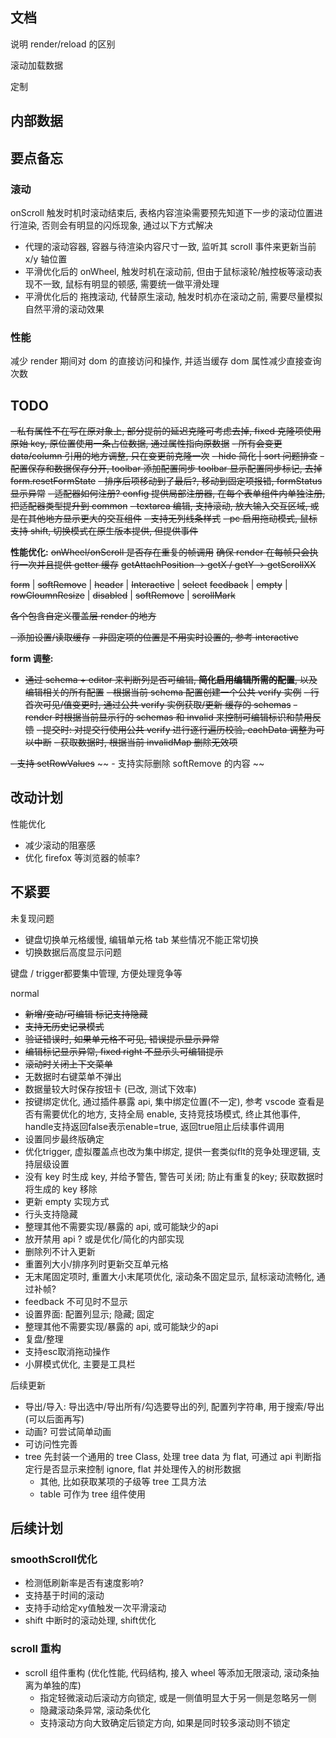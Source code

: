 ## 文档

说明 render/reload 的区别

滚动加载数据

定制

## 内部数据

## 要点备忘

### 滚动

onScroll 触发时机时滚动结束后, 表格内容渲染需要预先知道下一步的滚动位置进行渲染, 否则会有明显的闪烁现象, 通过以下方式解决

- 代理的滚动容器, 容器与待渲染内容尺寸一致, 监听其 scroll 事件来更新当前 x/y 轴位置
- 平滑优化后的 onWheel, 触发时机在滚动前, 但由于鼠标滚轮/触控板等滚动表现不一致, 鼠标有明显的顿感, 需要统一做平滑处理
- 平滑优化后的 拖拽滚动, 代替原生滚动, 触发时机亦在滚动之前, 需要尽量模拟自然平滑的滚动效果

### 性能

减少 render 期间对 dom 的直接访问和操作, 并适当缓存 dom 属性减少直接查询次数

## TODO

~~- 私有属性不在写在原对象上, 部分提前的延迟克隆可考虑去掉, fixed 克隆项使用原始 key, 原位置使用一条占位数据, 通过属性指向原数据~~
~~- 所有会变更 data/column 引用的地方调整, 只在变更前克隆一次~~
~~- hide 简化 | sort 问题排查~~
~~- 配置保存和数据保存分开, ~~toolbar 添加配置同步~~ toolbar 显示配置同步标记, 去掉 form.resetFormState~~
~~- 排序后项移动到了最后?, 移动到固定项报错, formStatus 显示异常~~
~~- 适配器如何注册? config 提供局部注册器, 在每个表单组件内单独注册, 把适配器类型提升到 common~~
~~- textarea 编辑, 支持滚动, 放大输入交互区域, 或是在其他地方显示更大的交互组件~~
~~- 支持无列线条样式~~
~~- pc 启用拖动模式, 鼠标支持 shift, 切换模式在原生版本提供, 但提供事件~~

**性能优化:**
~~onWheel/onScroll 是否存在重复的帧调用~~
~~确保 render 在每帧只会执行一次并且提供 getter 缓存~~
~~getAttachPosition -> getX / getY -> getScrollXX~~

~~form~~ | ~~softRemove~~ | ~~header~~ | ~~Interactive~~ | ~~select~~
~~feedback~~ | ~~empty~~ | ~~rowCloumnResize~~ | ~~disabled~~ | ~~softRemove~~ | ~~scrollMark~~

~~各个包含自定义覆盖层 render 的地方~~

~~- 添加设置/读取缓存~~
~~- 非固定项的位置是不用实时设置的, 参考 interactive~~

**form 调整:**

- ~~通过 schema + editor 来判断列是否可编辑, **简化启用编辑所需的配置**, 以及编辑相关的所有配置~~
~~- 根据当前 schema 配置创建一个公共 verify 实例~~
~~- 行首次可见/值变更时, 通过公共 verify 实例获取/更新 缓存的 schemas~~
~~- render 时根据当前显示行的 schemas 和 invalid 来控制可编辑标识和禁用反馈~~
~~- 提交时: 对提交行使用公共 verify 进行逐行遍历校验, eachData 调整为可以中断~~
~~- 获取数据时, 根据当前 invalidMap 删除无效项~~

~~- 支持 setRowValues~~
  ~~ - 支持实际删除 softRemove 的内容 ~~

## 改动计划


性能优化
- 减少滚动的阻塞感
- 优化 firefox 等浏览器的帧率?

不紧要
- 

未复现问题
- 键盘切换单元格缓慢, 编辑单元格 tab 某些情况不能正常切换
- 切换数据后高度显示问题

键盘 / trigger都要集中管理, 方便处理竞争等

normal

- ~~新增/变动/可编辑 标记支持隐藏~~
- ~~支持无历史记录模式~~
- ~~验证错误时, 如果单元格不可见, 错误提示显示异常~~
- ~~编辑标记显示异常, fixed right 不显示头可编辑提示~~
- ~~滚动时关闭上下文菜单~~
- 无数据时右键菜单不弹出
- 数据量较大时保存按钮卡 (已改, 测试下效率)
- 按键绑定优化, 通过插件暴露 api, 集中绑定位置(不一定), 参考 vscode 查看是否有需要优化的地方, 支持全局 enable, 支持竞技场模式, 终止其他事件, handle支持返回false表示enable=true, 返回true阻止后续事件调用
- 设置同步最终版确定
- 优化trigger, 虚拟覆盖点也改为集中绑定, 提供一套类似flt的竞争处理逻辑, 支持层级设置
- 没有 key 时生成 key, 并给予警告, 警告可关闭;  防止有重复的key; 获取数据时将生成的 key 移除
- 更新 empty 实现方式
- 行头支持隐藏
- 整理其他不需要实现/暴露的 api, 或可能缺少的api
- 放开禁用 api ? 或是优化/简化的内部实现
- 删除列不计入更新
- 重置列大小/排序列时更新交互单元格
- 无末尾固定项时, 重置大小末尾项优化, 滚动条不固定显示, 鼠标滚动流畅化, 通过补帧?
- feedback 不可见时不显示
- 设置界面: 配置列显示; 隐藏; 固定
- 整理其他不需要实现/暴露的 api, 或可能缺少的api
- 复盘/整理
- 支持esc取消拖动操作
- 小屏模式优化, 主要是工具栏

后续更新

- 导出/导入: 导出选中/导出所有/勾选要导出的列, 配置列字符串, 用于搜索/导出 (可以后面再写)
- 动画? 可尝试简单动画
- 可访问性完善
- tree 先封装一个通用的 tree Class, 处理 tree data 为 flat, 可通过 api 判断指定行是否显示来控制 ignore, flat 并处理传入的树形数据
  - 其他, 比如获取某项的子级等 tree 工具方法
  - table 可作为 tree 组件使用


## 后续计划

### smoothScroll优化
- 检测低刷新率是否有速度影响?
- 支持基于时间的滚动
- 支持手动给定xy值触发一次平滑滚动
- shift 中断时的滚动处理, shift优化

### scroll 重构

- scroll 组件重构 (优化性能, 代码结构, 接入 wheel 等添加无限滚动, 滚动条抽离为单独的库)
  - 指定轻微滚动后滚动方向锁定, 或是一侧值明显大于另一侧是忽略另一侧
  - 隐藏滚动条异常, 滚动条优化
  - 支持滚动方向大致确定后锁定方向, 如果是同时较多滚动则不锁定
